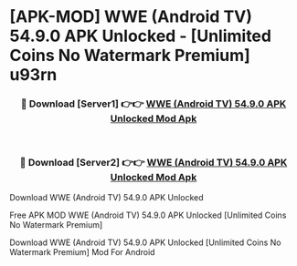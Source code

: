 # [APK-MOD] WWE (Android TV) 54.9.0 APK Unlocked - [Unlimited Coins No Watermark Premium] u93rn



<div align="center">
<h3>🔴 Download [Server1] 👉👉 <a href="https://momento.my/?title=WWE_(Android_TV)_54.9.0_APK_Unlocked">WWE (Android TV) 54.9.0 APK Unlocked Mod Apk</a></h3><br>

<h3>🔴 Download [Server2] 👉👉 <a href="https://momento.my/?title=WWE_(Android_TV)_54.9.0_APK_Unlocked">WWE (Android TV) 54.9.0 APK Unlocked Mod Apk</a></h3>
</div>



Download WWE (Android TV) 54.9.0 APK Unlocked 

Free APK MOD WWE (Android TV) 54.9.0 APK Unlocked [Unlimited Coins No Watermark Premium]

Download WWE (Android TV) 54.9.0 APK Unlocked [Unlimited Coins No Watermark Premium] Mod For Android
